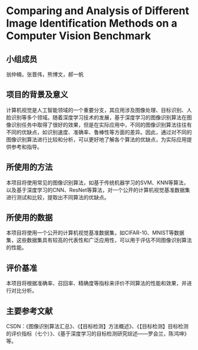 # Comparing and Analysis of Different Image Identification Methods on a Computer Vision Benchmark
## 小组成员
翁仲楠，张晋伟，熊博文，郝一帆

## 项目的背景及意义
计算机视觉是人工智能领域的一个重要分支，其应用涉及图像处理、目标识别、人脸识别等多个领域。随着深度学习技术的发展，基于深度学习的图像识别算法在图像识别任务中取得了很好的效果，但是在实际应用中，不同的图像识别算法往往有不同的优缺点，如识别速度、准确率、鲁棒性等方面的差异。因此，通过对不同的图像识别算法进行比较和分析，可以更好地了解各个算法的优缺点，为实际应用提供参考和指导。

## 所使用的方法
本项目将使用常见的图像识别算法，如基于传统机器学习的SVM、KNN等算法，以及基于深度学习的CNN、ResNet等算法，对一个公开的计算机视觉基准数据集进行测试和比较，提取出不同算法的优缺点。

## 所使用的数据
本项目将使用一个公开的计算机视觉基准数据集，如CIFAR-10、MNIST等数据集，这些数据集具有较高的代表性和广泛应用性，可以用于评估不同图像识别算法的性能。

## 评价基准
本项目将根据准确率、召回率、精确度等指标来评价不同算法的性能和效果，并进行对比分析。

## 主要参考文献
CSDN：《图像识别算法汇总》、《【目标检测】方法概述》、《【目标检测】目标检测的评价指标（七个）》、《基于深度学习的目标检测研究综述——罗会兰，陈鸿坤》等。
